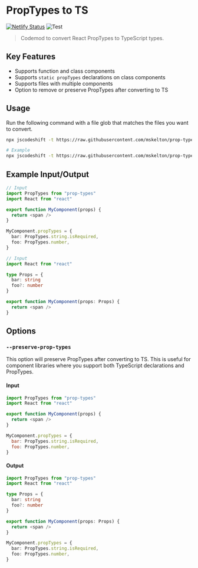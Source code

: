 # PropTypes to TS

[![Netlify Status](https://api.netlify.com/api/v1/badges/5405cd67-6bbd-40ee-956a-2ae4ded8a987/deploy-status)](https://app.netlify.com/sites/proptypes/deploys) ![Test](https://github.com/mskelton/prop-types-to-ts/workflows/Test/badge.svg?branch=master)

> Codemod to convert React PropTypes to TypeScript types.

## Key Features

- Supports function and class components
- Supports `static propTypes` declarations on class components
- Supports files with multiple components
- Option to remove or preserve PropTypes after converting to TS

## Usage

Run the following command with a file glob that matches the files you want to convert.

```sh
npx jscodeshift -t https://raw.githubusercontent.com/mskelton/prop-types-to-ts/master/transform.js GLOB

# Example
npx jscodeshift -t https://raw.githubusercontent.com/mskelton/prop-types-to-ts/master/transform.js src/**/*.{js,jsx}
```

## Example Input/Output

```ts
// Input
import PropTypes from "prop-types"
import React from "react"

export function MyComponent(props) {
  return <span />
}

MyComponent.propTypes = {
  bar: PropTypes.string.isRequired,
  foo: PropTypes.number,
}

// Input
import React from "react"

type Props = {
  bar: string
  foo?: number
}

export function MyComponent(props: Props) {
  return <span />
}
```

## Options

### `--preserve-prop-types`

This option will preserve PropTypes after converting to TS. This is useful for component libraries where you support both TypeScript declarations and PropTypes.

#### Input

```js
import PropTypes from "prop-types"
import React from "react"

export function MyComponent(props) {
  return <span />
}

MyComponent.propTypes = {
  bar: PropTypes.string.isRequired,
  foo: PropTypes.number,
}
```

#### Output

```ts
import PropTypes from "prop-types"
import React from "react"

type Props = {
  bar: string
  foo?: number
}

export function MyComponent(props: Props) {
  return <span />
}

MyComponent.propTypes = {
  bar: PropTypes.string.isRequired,
  foo: PropTypes.number,
}
```
